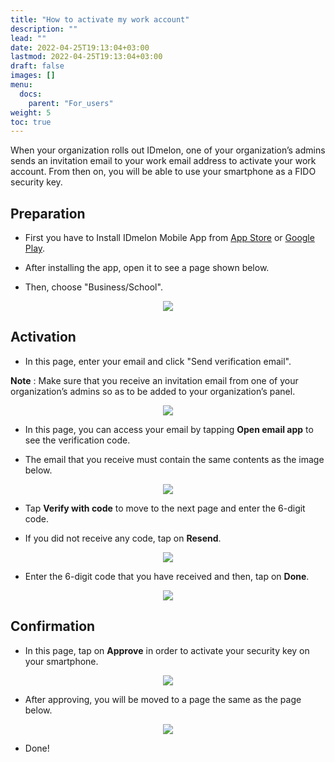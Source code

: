 ```yaml
---
title: "How to activate my work account"
description: ""
lead: ""
date: 2022-04-25T19:13:04+03:00
lastmod: 2022-04-25T19:13:04+03:00
draft: false
images: []
menu:
  docs:
    parent: "For_users"
weight: 5
toc: true
---
```


When your organization rolls out IDmelon, one of your organization’s admins sends an invitation email to your work email
address to activate your work account. From then on, you will be able to use your smartphone as a FIDO security key.

## Preparation

- First you have to Install IDmelon Mobile App from [App Store](#https://apps.apple.com/ca/app/idmelon/id1511376376) or [Google Play](https://play.google.com/store/apps/details?id=com.vancosys.authenticator.business&pli=1).

- After installing the app, open it to see a page shown below.

- Then, choose "Business/School".

<p align="center">
    <img src="/images/vendor/UserPanel/activate_b_1.png">
</p>

## Activation

- In this page, enter your email and click "Send verification email".

**Note** : Make sure that you receive an invitation email from one of your organization’s admins so as to be added to your organization’s panel.

<p align="center">
    <img src="/images/vendor/UserPanel/activate_b_2.png">
</p>

- In this page, you can access your email by tapping **Open email app** to see the verification code.

- The email that you receive must contain the same contents as the image below.

<p align="center">
    <img src="/images/vendor/UserPanel/activate_b_7.png">
</p>

- Tap **Verify with code** to move to the next page and enter the 6-digit code.

- If you did not receive any code, tap on **Resend**.

<p align="center">
    <img src="/images/vendor/UserPanel/activate_b_3.png">
</p>

- Enter the 6-digit code that you have received and then, tap on **Done**.

<p align="center">
    <img src="/images/vendor/UserPanel/activate_b_4.png">
</p>

## Confirmation

- In this page, tap on **Approve** in order to activate your security key on your smartphone.

<p align="center">
    <img src="/images/vendor/UserPanel/activate_b_5.png">
</p>

- After approving, you will be moved to a page the same as the page below.

<p align="center">
    <img src="/images/vendor/UserPanel/activate_b_6.png">
</p>

- Done!
